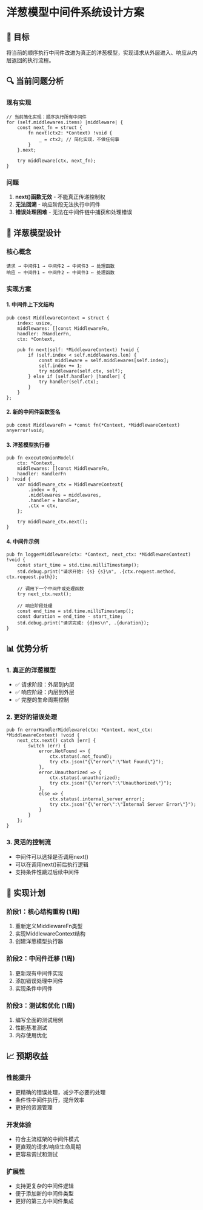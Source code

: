 # 洋葱模型中间件系统设计方案

## 🎯 目标
将当前的顺序执行中间件改进为真正的洋葱模型，实现请求从外层进入、响应从内层返回的执行流程。

## 🔍 当前问题分析

### 现有实现
```zig
// 当前简化实现：顺序执行所有中间件
for (self.middlewares.items) |middleware| {
    const next_fn = struct {
        fn next(ctx2: *Context) !void {
            _ = ctx2; // 简化实现，不做任何事
        }
    }.next;

    try middleware(ctx, next_fn);
}
```

### 问题
1. **next()函数无效** - 不能真正传递控制权
2. **无法回溯** - 响应阶段无法执行中间件
3. **错误处理困难** - 无法在中间件链中捕获和处理错误

## 🚀 洋葱模型设计

### 核心概念
```
请求 → 中间件1 → 中间件2 → 中间件3 → 处理函数
响应 ← 中间件1 ← 中间件2 ← 中间件3 ← 处理函数
```

### 实现方案

#### 1. 中间件上下文结构
```zig
pub const MiddlewareContext = struct {
    index: usize,
    middlewares: []const MiddlewareFn,
    handler: ?HandlerFn,
    ctx: *Context,

    pub fn next(self: *MiddlewareContext) !void {
        if (self.index < self.middlewares.len) {
            const middleware = self.middlewares[self.index];
            self.index += 1;
            try middleware(self.ctx, self);
        } else if (self.handler) |handler| {
            try handler(self.ctx);
        }
    }
};
```

#### 2. 新的中间件函数签名
```zig
pub const MiddlewareFn = *const fn(*Context, *MiddlewareContext) anyerror!void;
```

#### 3. 洋葱模型执行器
```zig
pub fn executeOnionModel(
    ctx: *Context,
    middlewares: []const MiddlewareFn,
    handler: HandlerFn
) !void {
    var middleware_ctx = MiddlewareContext{
        .index = 0,
        .middlewares = middlewares,
        .handler = handler,
        .ctx = ctx,
    };

    try middleware_ctx.next();
}
```

#### 4. 中间件示例
```zig
pub fn loggerMiddleware(ctx: *Context, next_ctx: *MiddlewareContext) !void {
    const start_time = std.time.milliTimestamp();
    std.debug.print("请求开始: {s} {s}\n", .{ctx.request.method, ctx.request.path});

    // 调用下一个中间件或处理函数
    try next_ctx.next();

    // 响应阶段处理
    const end_time = std.time.milliTimestamp();
    const duration = end_time - start_time;
    std.debug.print("请求完成: {d}ms\n", .{duration});
}
```

## 📊 优势分析

### 1. 真正的洋葱模型
- ✅ 请求阶段：外层到内层
- ✅ 响应阶段：内层到外层
- ✅ 完整的生命周期控制

### 2. 更好的错误处理
```zig
pub fn errorHandlerMiddleware(ctx: *Context, next_ctx: *MiddlewareContext) !void {
    next_ctx.next() catch |err| {
        switch (err) {
            error.NotFound => {
                ctx.status(.not_found);
                try ctx.json("{\"error\":\"Not Found\"}");
            },
            error.Unauthorized => {
                ctx.status(.unauthorized);
                try ctx.json("{\"error\":\"Unauthorized\"}");
            },
            else => {
                ctx.status(.internal_server_error);
                try ctx.json("{\"error\":\"Internal Server Error\"}");
            }
        }
    };
}
```

### 3. 灵活的控制流
- 中间件可以选择是否调用next()
- 可以在调用next()前后执行逻辑
- 支持条件性跳过后续中间件

## 🔧 实现计划

### 阶段1：核心结构重构 (1周)
1. 重新定义MiddlewareFn类型
2. 实现MiddlewareContext结构
3. 创建洋葱模型执行器

### 阶段2：中间件迁移 (1周)
1. 更新现有中间件实现
2. 添加错误处理中间件
3. 实现条件中间件

### 阶段3：测试和优化 (1周)
1. 编写全面的测试用例
2. 性能基准测试
3. 内存使用优化

## 📈 预期收益

### 性能提升
- 更精确的错误处理，减少不必要的处理
- 条件性中间件执行，提升效率
- 更好的资源管理

### 开发体验
- 符合主流框架的中间件模式
- 更直观的请求/响应生命周期
- 更容易调试和测试

### 扩展性
- 支持更复杂的中间件逻辑
- 便于添加新的中间件类型
- 更好的第三方中间件集成
